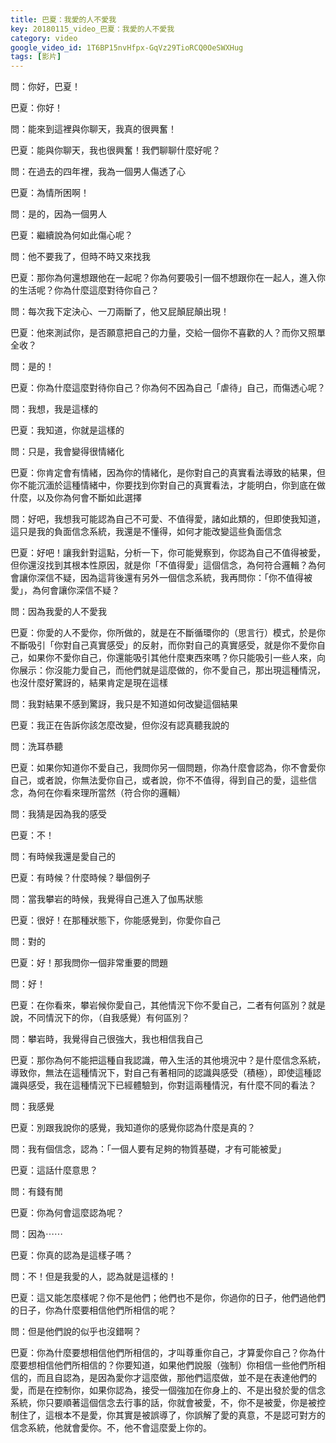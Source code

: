 ```yaml
---
title: 巴夏：我愛的人不愛我
key: 20180115_video_巴夏：我愛的人不愛我
category: video
google_video_id: 1T6BP15nvHfpx-GqVz29TioRCQ0OeSWXHug
tags: [影片]
---
```


問：你好，巴夏！

巴夏：你好！

問：能來到這裡與你聊天，我真的很興奮！

巴夏：能與你聊天，我也很興奮！我們聊聊什麼好呢？

問：在過去的四年裡，我為一個男人傷透了心

巴夏：為情所困啊！

問：是的，因為一個男人

巴夏：繼續說為何如此傷心呢？

問：他不要我了，但時不時又來找我

巴夏：那你為何還想跟他在一起呢？你為何要吸引一個不想跟你在一起人，進入你的生活呢？你為什麼這麼對待你自己？

問：每次我下定決心、一刀兩斷了，他又屁顛屁顛出現！

巴夏：他來測試你，是否願意把自己的力量，交給一個你不喜歡的人？而你又照單全收？

問：是的！

巴夏：你為什麼這麼對待你自己？你為何不因為自己「虐待」自己，而傷透心呢？

問：我想，我是這樣的

巴夏：我知道，你就是這樣的

問：只是，我會變得很情緒化

巴夏：你肯定會有情緒，因為你的情緒化，是你對自己的真實看法導致的結果，但你不能沉湎於這種情緒中，你要找到你對自己的真實看法，才能明白，你到底在做什麼，以及你為何會不斷如此選擇

問：好吧，我想我可能認為自己不可愛、不值得愛，諸如此類的，但即使我知道，這只是我的負面信念系統，我還是不懂得，如何才能改變這些負面信念

巴夏：好吧！讓我針對這點，分析一下，你可能覺察到，你認為自己不值得被愛，但你還沒找到其根本性原因，就是你「不值得愛」這個信念，為何符合邏輯？為何會讓你深信不疑，因為這背後還有另外一個信念系統，我再問你：「你不值得被愛」，為何會讓你深信不疑？

問：因為我愛的人不愛我

巴夏：你愛的人不愛你，你所做的，就是在不斷循環你的（思言行）模式，於是你不斷吸引「你對自己真實感受」的反射，而你對自己的真實感受，就是你不愛你自己，如果你不愛你自己，你還能吸引其他什麼東西來嗎？你只能吸引一些人來，向你展示：你沒能力愛自己，而他們就是這麼做的，你不愛自己，那出現這種情況，也沒什麼好驚訝的，結果肯定是現在這樣

問：我對結果不感到驚訝，我只是不知道如何改變這個結果

巴夏：我正在告訴你該怎麼改變，但你沒有認真聽我說的

問：洗耳恭聽

巴夏：如果你知道你不愛自己，我問你另一個問題，你為什麼會認為，你不會愛你自己，或者說，你無法愛你自己，或者說，你不不值得，得到自己的愛，這些信念，為何在你看來理所當然（符合你的邏輯）

問：我猜是因為我的感受

巴夏：不！

問：有時候我還是愛自己的

巴夏：有時候？什麼時候？舉個例子

問：當我攀岩的時候，我覺得自己進入了伽馬狀態

巴夏：很好！在那種狀態下，你能感覺到，你愛你自己

問：對的

巴夏：好！那我問你一個非常重要的問題

問：好！

巴夏：在你看來，攀岩候你愛自己，其他情況下你不愛自己，二者有何區別？就是說，不同情況下的你，（自我感覺）有何區別？

問：攀岩時，我覺得自己很強大，我也相信我自己

巴夏：那你為何不能把這種自我認識，帶入生活的其他境況中？是什麼信念系統，導致你，無法在這種情況下，對自己有著相同的認識與感受（積極），即使這種認識與感受，我在這種情況下已經體驗到，你對這兩種情況，有什麼不同的看法？

問：我感覺

巴夏：別跟我說你的感覺，我知道你的感覺你認為什麼是真的？

問：我有個信念，認為：「一個人要有足夠的物質基礎，才有可能被愛」

巴夏：這話什麼意思？

問：有錢有閒

巴夏：你為何會這麼認為呢？

問：因為⋯⋯

巴夏：你真的認為是這樣子嗎？

問：不！但是我愛的人，認為就是這樣的！

巴夏：這又能怎麼樣呢？你不是他們；他們也不是你，你過你的日子，他們過他們的日子，你為什麼要相信他們所相信的呢？

問：但是他們說的似乎也沒錯啊？

巴夏：你為什麼要想相信他們所相信的，才叫尊重你自己，才算愛你自己？你為什麼要想相信他們所相信的？你要知道，如果他們說服（強制）你相信一些他們所相信的，而且自認為，是因為愛你才這麼做，那他們這麼做，並不是在表達他們的愛，而是在控制你，如果你認為，接受一個強加在你身上的、不是出發於愛的信念系統，你只要順著這個信念去行事的話，你就會被愛，不，你不是被愛，你是被控制住了，這根本不是愛，你其實是被誤導了，你誤解了愛的真意，不是認可對方的信念系統，他就會愛你。不，他不會這麼愛上你的。
